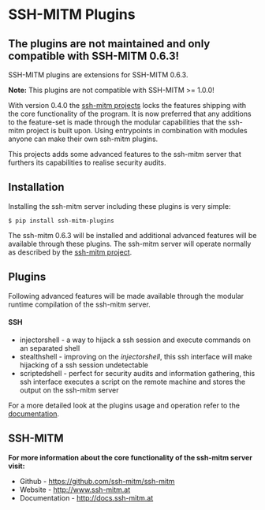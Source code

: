 # SSH-MITM Plugins

## The plugins are not maintained and only compatible with SSH-MITM 0.6.3!

SSH-MITM plugins are extensions for SSH-MITM 0.6.3.

**Note:** This plugins are not compatible with SSH-MITM >= 1.0.0!

With version 0.4.0 the [ssh-mitm projects](http://ssh-mitm.at/) locks the features
shipping with the core functionality of the program. It is now preferred that any additions to the
feature-set is made through the modular capabilities that the ssh-mitm project is built upon. Using
entrypoints in combination with modules anyone can make their own ssh-mitm plugins.

This projects adds some advanced features to the ssh-mitm server that furthers its capabilities
to realise security audits.

## Installation

Installing the ssh-mitm server including these plugins is very simple:

    $ pip install ssh-mitm-plugins

The ssh-mitm 0.6.3 will be installed and additional advanced features
will be available through these plugins. The ssh-mitm server will operate normally as described
by the [ssh-mitm project](#ssh-mitm).

## Plugins

Following advanced features will be made available through the modular runtime compilation of
the ssh-mitm server.

#### SSH
* injectorshell - a way to hijack a ssh session and execute commands on an separated shell
* stealthshell - improving on the *injectorshell*, this ssh interface will
make hijacking of a ssh session undetectable
* scriptedshell - perfect for security audits and information gathering, this ssh interface executes
a script on the remote machine and stores the output on the ssh-mitm server

For a more detailed look at the plugins usage and operation refer to the
[documentation](http://ssh-mitm-plugins.readthedocs.io).

## SSH-MITM

**For more information about the core functionality of the ssh-mitm server visit:**

* Github        - https://github.com/ssh-mitm/ssh-mitm
* Website       - http://www.ssh-mitm.at
* Documentation - http://docs.ssh-mitm.at
